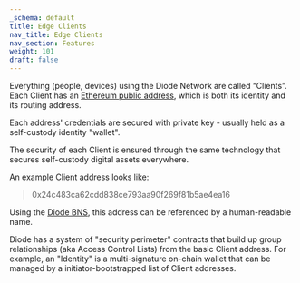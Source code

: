 ```yaml
---
_schema: default
title: Edge Clients
nav_title: Edge Clients
nav_section: Features
weight: 101
draft: false
---
```

Everything (people, devices) using the Diode Network are called “Clients”.  Each Client has an <a href="https://ethereum.github.io/yellowpaper/paper.pdf" target="_blank" rel="noopener">Ethereum public address</a>, which is both its identity and its routing address.

Each address' credentials are secured with private key  - usually held as a self-custody identity "wallet".

The security of each Client is ensured through the same technology that secures self-custody digital assets everywhere.

An example Client address looks like:

> 0x24c483ca62cdd838ce793aa90f269f81b5ae4ea16

Using the <a href="https://network.docs.diode.io/docs/features/what-is-bns/" target="_blank" rel="noopener">Diode BNS</a>, this address can be referenced by a human-readable name.

Diode has a system of "security perimeter" contracts that build up group relationships (aka Access Control Lists) from the basic Client address.  For example, an "Identity" is a multi-signature on-chain wallet that can be managed by a initiator-bootstrapped list of Client addresses.

&nbsp;

&nbsp;

&nbsp;